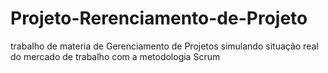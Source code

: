 # Projeto-Rerenciamento-de-Projeto
trabalho de materia de Gerenciamento de Projetos simulando situação real do mercado de trabalho com a metodologia Scrum
